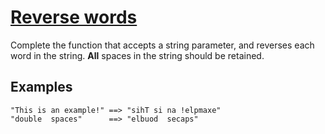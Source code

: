 # [Reverse words](https://www.codewars.com/kata/5259b20d6021e9e14c0010d4)
Complete the function that accepts a string parameter, and reverses each word in the string. **All** spaces in the string should be retained.

## Examples
```
"This is an example!" ==> "sihT si na !elpmaxe"
"double  spaces"      ==> "elbuod  secaps"
```